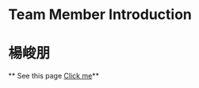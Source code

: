 # Team Member Introduction

# 楊峻朋
** See this page [Click me](https://github.com/EZ-Super/EZ-Super)**
